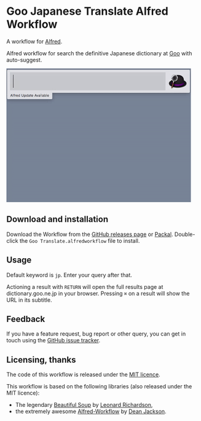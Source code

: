 # Goo Japanese Translate Alfred Workflow #

A workflow for [Alfred][alfred].

Alfred workflow for search the definitive Japanese dictionary at [Goo][goo] with auto-suggest.

![Workflow in action](./demo.gif)

## Download and installation ##

Download the Workflow from the [GitHub releases page][releases] or [Packal][packal]. Double-click the `Goo Translate.alfredworkflow` file to install.

## Usage ##

Default keyword is `jp`. Enter your query after that.

Actioning a result with `RETURN` will open the full results page at dictionary.goo.ne.jp in your browser. Pressing `⌘` on a result will show the URL in its subtitle.

## Feedback ##

If you have a feature request, bug report or other query, you can get in touch using the [GitHub issue tracker][issues].

## Licensing, thanks ##

The code of this workflow is released under the [MIT licence][mit].

This workflow is based on the following libraries (also released under the MIT licence):

- The legendary [Beautiful Soup][bs] by [Leonard Richardson][lenny],
- the extremely awesome [Alfred-Workflow][aw] by [Dean Jackson][deanishe].


[alfred]: http://www.alfredapp.com/
[goo]: http://dictionary.goo.ne.jp/
[releases]: https://github.com/rorvte/alfred-goodict/releases/latest
[packal]: http://www.packal.org/workflow/alfred-goodict
[issues]: https://github.com/rorvte/alfred-goodict/issues
[mit]: http://opensource.org/licenses/MIT
[bs]: http://www.crummy.com/software/BeautifulSoup/
[lenny]: http://www.crummy.com/self/
[aw]: http://www.deanishe.net/alfred-workflow/index.html
[deanishe]: https://github.com/deanishe/


